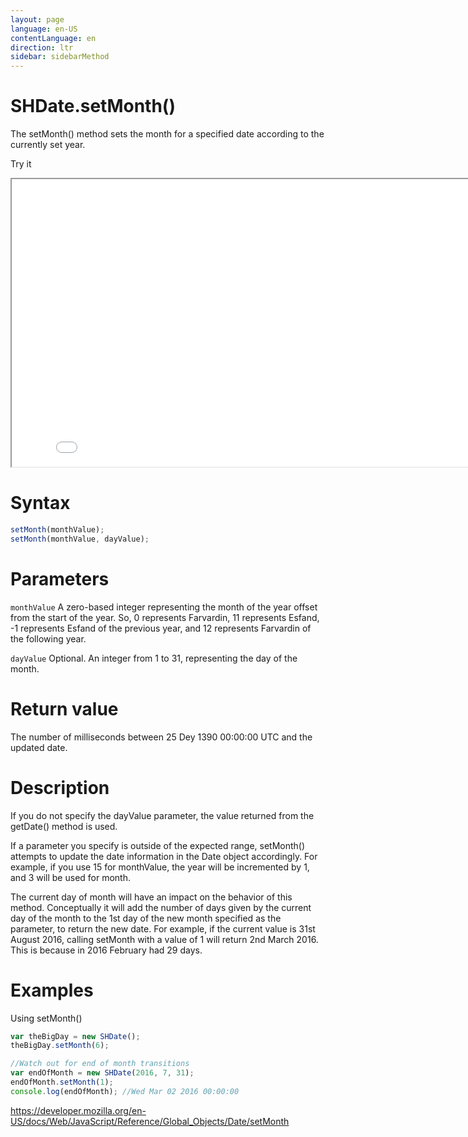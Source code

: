 ```yaml
---
layout: page
language: en-US
contentLanguage: en
direction: ltr
sidebar: sidebarMethod
---
```


# SHDate.setMonth()

The setMonth() method sets the month for a specified date according to the currently set year.

Try it

<iframe style="width: 830px; height: 460px;" src="/SHDateTime-js/examples/live.html?function=setMonth" title="MDN Web Docs Interactive Example" loading="lazy"></iframe>
<br/>

# Syntax

```js
setMonth(monthValue);
setMonth(monthValue, dayValue);
```

# Parameters

<code>monthValue</code>
A zero-based integer representing the month of the year offset from the start of the year. So, 0 represents Farvardin, 11 represents Esfand, -1 represents Esfand of the previous year, and 12 represents Farvardin of the following year.

<code>dayValue</code>
Optional. An integer from 1 to 31, representing the day of the month.

# Return value

The number of milliseconds between 25 Dey 1390 00:00:00 UTC and the updated date.

# Description

If you do not specify the dayValue parameter, the value returned from the getDate() method is used.

If a parameter you specify is outside of the expected range, setMonth() attempts to update the date information in the Date object accordingly. For example, if you use 15 for monthValue, the year will be incremented by 1, and 3 will be used for month.

The current day of month will have an impact on the behavior of this method. Conceptually it will add the number of days given by the current day of the month to the 1st day of the new month specified as the parameter, to return the new date. For example, if the current value is 31st August 2016, calling setMonth with a value of 1 will return 2nd March 2016. This is because in 2016 February had 29 days.

# Examples

Using setMonth()

```js
var theBigDay = new SHDate();
theBigDay.setMonth(6);

//Watch out for end of month transitions
var endOfMonth = new SHDate(2016, 7, 31);
endOfMonth.setMonth(1);
console.log(endOfMonth); //Wed Mar 02 2016 00:00:00
```

https://developer.mozilla.org/en-US/docs/Web/JavaScript/Reference/Global_Objects/Date/setMonth

```

```
